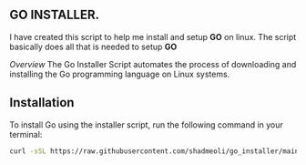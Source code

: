 ## GO INSTALLER.

I have created this script to help me install and setup **GO** on linux.
The script basically does all that is needed to setup **GO**

*Overview*
The Go Installer Script automates the process of downloading and installing the Go programming language on Linux systems.

## Installation
To install Go using the installer script, run the following command in your terminal:

```bash
curl -sSL https://raw.githubusercontent.com/shadmeoli/go_installer/main/install_go.sh | bash -s -- --setup
```

